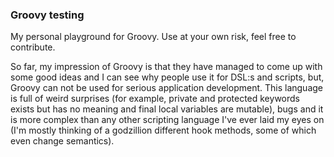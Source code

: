 ### Groovy testing

My personal playground for Groovy. Use at your own risk, feel free to contribute.

So far, my impression of Groovy is that they have managed to come up with some good ideas and I can see why people use it for DSL:s and scripts, but, Groovy can not be used for serious application development. This language is full of weird surprises (for example, private and protected keywords exists but has no meaning and final local variables are mutable), bugs and it is more complex than any other scripting language I've ever laid my eyes on (I'm mostly thinking of a godzillion different hook methods, some of which even change semantics).
